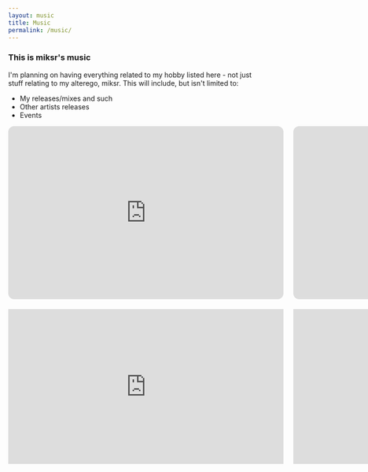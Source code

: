 ```yaml
---
layout: music
title: Music
permalink: /music/
---
```


### This is miksr's music
I'm planning on having everything related to my hobby listed here - not just stuff relating to my alterego, miksr. 
This will include, but isn't limited to:
 - My releases/mixes and such
 - Other artists releases
 - Events

<!-- For adding more songs: Place entire embed code inside another <div></div>. Then remove everything inside the <a></a> thats in the iframe part of the embed code. Should be good to go. -->

<div class="grid-container" style="display: grid; grid-gap: 20px; grid-template-columns: auto auto; align-content: center;">
    
<div><iframe style="border-radius:12px" src="https://open.spotify.com/embed/playlist/76uIy5WoBGnPlBxQ0ukTf8?utm_source=generator" width="100%" height="352" frameBorder="0" allowfullscreen="" allow="autoplay; clipboard-write; encrypted-media; fullscreen; picture-in-picture" loading="lazy"></iframe></div>

<div><iframe style="border-radius:12px" src="https://open.spotify.com/embed/playlist/5ng4fEKEsQo3i2DFR3ExpW?utm_source=generator" width="100%" height="352" frameBorder="0" allowfullscreen="" allow="autoplay; clipboard-write; encrypted-media; fullscreen; picture-in-picture" loading="lazy"></iframe></div>

<div><iframe width="560" height="315" src="https://www.youtube.com/embed/peAk--C4BkU" title="YouTube video player" frameborder="0" allow="accelerometer; autoplay; clipboard-write; encrypted-media; gyroscope; picture-in-picture; web-share" allowfullscreen></iframe></div>

<div><iframe width="560" height="315" src="https://www.youtube.com/embed/pkju2Hqzy4U" title="YouTube video player" frameborder="0" allow="accelerometer; autoplay; clipboard-write; encrypted-media; gyroscope; picture-in-picture; web-share" allowfullscreen></iframe></div>


</div>

